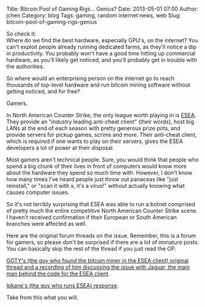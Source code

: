 Title: Bitcoin Pool of Gaming Rigs... Genius?
Date: 2013-05-01 07:00
Author: jchen
Category: blog
Tags: gaming, random internet news, web
Slug: bitcoin-pool-of-gaming-rigs-genius

So check it:  
Where do we find the best hardware, especially GPU's, on the internet?
You can't exploit people already running dedicated farms, as they'll
notice a dip in productivity. You probably won't have a good time
hitting up commercial hardware, as you'll likely get noticed, and you'll
probably get in trouble with the authorities.

So where would an enterprising person on the internet go to reach
thousands of top-level hardware and run bitcoin mining software without
getting noticed, and for free?

Gamers.

In North American Counter Strike, the only league worth playing in is
[ESEA](http://play.esea.net). They provide an "industry leading anti-cheat client" (their
words), host big LANs at the end of each season with pretty generous
prize pots, and provide servers for pickup games, scrims and more. Their
anti-cheat client, which is required if one wants to play on their
servers, gives the ESEA developers a lot of power at their disposal.

Most gamers aren't technical people. Sure, you would think that people
who spend a big chunk of their lives in front of computers would know
more about the hardware they spend so much time with. However, I don't
know how many times I've heard people just throw out panaceas like "just
reinstall," or "scan it with x, it's a virus!" without actually knowing
what causes computer issues.

So it's not terribly surprising that ESEA was able to run a botnet
comprised of pretty much the entire competitive North American Counter
Strike scene. I haven't received confirmation if their European or South
American branches were affected as well.

Here are the original forum threads on the issue. Remember, this is a
forum for gamers, so please don't be surprised if there are a lot of
immature posts. You can basically skip the rest of the thread if you
just read the OP.

[GGTY's (the guy who found the bitcoin miner in the ESEA client)
original thread and a recording of him discussing the issue with Jaguar,
the main man behind the code for the ESEA client](http://play.esea.net/index.php?s=forums&d=topic&id=492190).

[lpkane's (the guy who runs ESEA) response](http://play.esea.net/index.php?s=forums&d=topic&id=492134).

Take from this what you will.

